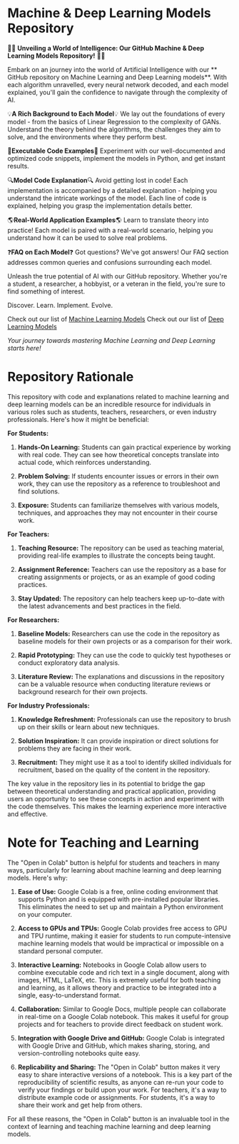 # Machine & Deep Learning Models Repository


🎉🚀 **Unveiling a World of Intelligence: Our GitHub Machine & Deep Learning Models Repository!** 🚀🎉

Embark on an journey into the world of Artificial Intelligence with our ** GitHub repository on Machine Learning and Deep Learning models**. With each algorithm unravelled, every neural network decoded, and each model explained, you'll gain the confidence to navigate through the complexity of AI.

💡**A Rich Background to Each Model**💡 
We lay out the foundations of every model - from the basics of Linear Regression to the complexity of GANs. Understand the theory behind the algorithms, the challenges they aim to solve, and the environments where they perform best.

📝**Executable Code Examples**📝
Experiment with our well-documented and optimized code snippets, implement the models in Python, and get instant results. 

🔍**Model Code Explanation**🔍
Avoid getting lost in code! Each implementation is accompanied by a detailed explanation - helping you understand the intricate workings of the model. Each line of code is explained, helping you grasp the implementation details better.

🌎**Real-World Application Examples**🌎
Learn to translate theory into practice! Each model is paired with a real-world scenario, helping you understand how it can be used to solve real problems. 

❓**FAQ on Each Model**❓
Got questions? We've got answers! Our FAQ section addresses common queries and confusions surrounding each model. 

Unleash the true potential of AI with our GitHub repository. Whether you're a student, a researcher, a hobbyist, or a veteran in the field, you're sure to find something of interest. 

Discover. Learn. Implement. Evolve.

Check out our list of [Machine Learning Models](https://github.com/cloudpedagogy/models/blob/main/ml/README.md) 
Check out our list of [Deep Learning Models](https://github.com/cloudpedagogy/models/blob/main/dl/README.md) 

_Your journey towards mastering Machine Learning and Deep Learning starts here!_

# Repository Rationale

This repository with code and explanations related to machine learning and deep learning models can be an incredible resource for individuals in various roles such as students, teachers, researchers, or even industry professionals. Here's how it might be beneficial:

**For Students:**

1. **Hands-On Learning:** Students can gain practical experience by working with real code. They can see how theoretical concepts translate into actual code, which reinforces understanding.

2. **Problem Solving:** If students encounter issues or errors in their own work, they can use the repository as a reference to troubleshoot and find solutions.

3. **Exposure:** Students can familiarize themselves with various models, techniques, and approaches they may not encounter in their course work.

**For Teachers:**

1. **Teaching Resource:** The repository can be used as teaching material, providing real-life examples to illustrate the concepts being taught.

2. **Assignment Reference:** Teachers can use the repository as a base for creating assignments or projects, or as an example of good coding practices.

3. **Stay Updated:** The repository can help teachers keep up-to-date with the latest advancements and best practices in the field.

**For Researchers:**

1. **Baseline Models:** Researchers can use the code in the repository as baseline models for their own projects or as a comparison for their work.

2. **Rapid Prototyping:** They can use the code to quickly test hypotheses or conduct exploratory data analysis.

3. **Literature Review:** The explanations and discussions in the repository can be a valuable resource when conducting literature reviews or background research for their own projects.

**For Industry Professionals:**

1. **Knowledge Refreshment:** Professionals can use the repository to brush up on their skills or learn about new techniques.

2. **Solution Inspiration:** It can provide inspiration or direct solutions for problems they are facing in their work.

3. **Recruitment:** They might use it as a tool to identify skilled individuals for recruitment, based on the quality of the content in the repository.

The key value in the repository lies in its potential to bridge the gap between theoretical understanding and practical application, providing users an opportunity to see these concepts in action and experiment with the code themselves. This makes the learning experience more interactive and effective.


# Note for Teaching and Learning

The "Open in Colab" button is helpful for students and teachers in many ways, particularly for learning about machine learning and deep learning models. Here's why:

1. **Ease of Use:** Google Colab is a free, online coding environment that supports Python and is equipped with pre-installed popular libraries. This eliminates the need to set up and maintain a Python environment on your computer.

2. **Access to GPUs and TPUs:** Google Colab provides free access to GPU and TPU runtime, making it easier for students to run compute-intensive machine learning models that would be impractical or impossible on a standard personal computer.

3. **Interactive Learning:** Notebooks in Google Colab allow users to combine executable code and rich text in a single document, along with images, HTML, LaTeX, etc. This is extremely useful for both teaching and learning, as it allows theory and practice to be integrated into a single, easy-to-understand format.

4. **Collaboration:** Similar to Google Docs, multiple people can collaborate in real-time on a Google Colab notebook. This makes it useful for group projects and for teachers to provide direct feedback on student work.

5. **Integration with Google Drive and GitHub:** Google Colab is integrated with Google Drive and GitHub, which makes sharing, storing, and version-controlling notebooks quite easy.

6. **Replicability and Sharing:** The "Open in Colab" button makes it very easy to share interactive versions of a notebook. This is a key part of the reproducibility of scientific results, as anyone can re-run your code to verify your findings or build upon your work. For teachers, it's a way to distribute example code or assignments. For students, it's a way to share their work and get help from others.

For all these reasons, the "Open in Colab" button is an invaluable tool in the context of learning and teaching machine learning and deep learning models.
